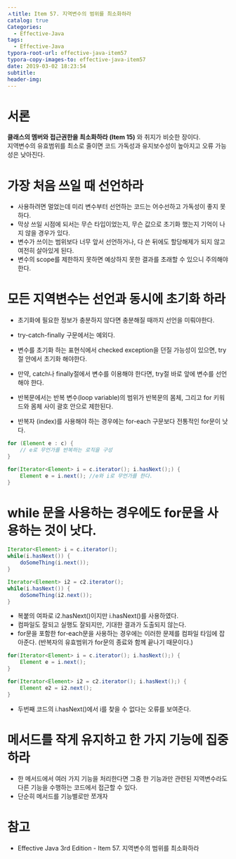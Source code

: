 ```yaml
---
ㅅtitle: Item 57. 지역변수의 범위를 최소화하라
catalog: true
Categories:
  - Effective-Java
tags:
  - Effective-Java
typora-root-url: effective-java-item57
typora-copy-images-to: effective-java-item57
date: 2019-03-02 18:23:54
subtitle:
header-img:
---
```


# 서론

**클래스의 멤버와 접근권한을 최소화하라 (Item 15)** 와 취지가 비슷한 장이다.  
지역변수의 유효범위를 최소로 줄이면 코드 가독성과 유지보수성이 높아지고 오류 가능성은 낮아진다.  



# 가장 처음 쓰일 때 선언하라

* 사용하려면 멀었는데 미리 변수부터 선언하는 코드는 어수선하고 가독성이 좋지 못하다. 
* 막상 쓰일 시점에 되서는 무슨 타입이었는지, 무슨 값으로 초기화 했는지 기억이 나지 않을 경우가 있다. 
* 변수가 쓰이는 범위보다 너무 앞서 선언하거나, 다 쓴 뒤에도 할당해제가 되지 않고 여전히 살아있게 된다.
* 변수의 scope를 제한하지 못하면 예상하지 못한 결과를 초래할 수 있으니 주의해야 한다.



# 모든 지역변수는 선언과 동시에 초기화 하라

* 초기화에 필요한 정보가 충분하지 않다면 충분해질 때까지 선언을 미뤄야한다.
* try-catch-finally 구문에서는 예외다.
* 변수를 초기화 하는 표현식에서 checked exception을 던질 가능성이 있으면, try 절 안에서 초기화 해야한다.
* 만약, catch나 finally절에서 변수를 이용해야 한다면, try절 바로 앞에 변수를 선언해야 한다.

* 반복문에서는 반복 변수(loop variable)의 범위가 반복문의 몸체, 그리고 for 키워드와 몸체 사이 괄호 안으로 제한된다.
* 반복자 (index)를 사용해야 하는 경우에는 for-each 구문보다 전통적인 for문이 낫다.

```java
for (Element e : c) {
    // e로 무언가를 반복하는 로직을 구성
}
```

```java
for(Iterator<Element> i = c.iterator(); i.hasNext();) {
    Element e = i.next(); //e와 i로 무언가를 한다.
}
```



# while 문을 사용하는 경우에도 for문을 사용하는 것이 낫다.

```java
Iterator<Element> i = c.iterator();
while(i.hasNext()) {
    doSomeThing(i.next());
}

Iterator<Element> i2 = c2.iterator();
while(i.hasNext()) { 
    doSomeThing(i2.next());
}
```

* 복붙의 여파로 i2.hasNext()이지만 i.hasNext()를 사용하였다.
* 컴파일도 잘되고 실행도 잘되지만, 기대한 결과가 도출되지 않는다.
* for문을 포함한 for-each문을 사용하는 경우에는 이러한 문제를 컴파일 타임에 잡아준다. 
  (반복자의 유효범위가 for문의 종료와 함께 끝나기 때문이다.)

```java
for(Iterator<Element> i = c.iterator(); i.hasNext();) {
    Element e = i.next();
} 

for(Iterator<Element> i2 = c2.iterator(); i.hasNext();) {
    Element e2 = i2.next();
} 
```

* 두번째 코드의 i.hasNext()에서 i를 찾을 수 없다는 오류를 보여준다.



# 메서드를 작게 유지하고 한 가지 기능에 집중하라

* 한 메서드에서 여러 가지 기능을 처리한다면 그중 한 기능과만 관련된 지역변수라도 다른 기능을 수행하는 코드에서 접근할 수 있다.
* 단순히 메서드를 기능별로만 쪼개자





# 참고

* Effective Java 3rd Edition - Item 57. 지역변수의 범위를 최소화하라